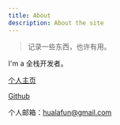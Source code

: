 ```yaml
---
title: About
description: About the site
---
```


> 记录一些东西，也许有用。

I'm a 全栈开发者。

[个人主页](https://www.huala.fun)

[Github](https://github.com/huala-fun)

个人邮箱：[hualafun@gmail.com](mailto:hualafun@gmail.com)
